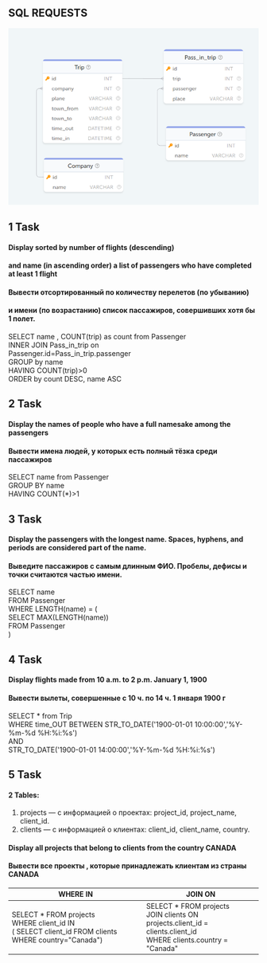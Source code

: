## SQL REQUESTS
![db](DB_scheme.png)
## 1 Task 


#### Display sorted by number of flights (descending) 
#### and name (in ascending order) a list of passengers who have completed at least 1 flight

#### Вывести отсортированный по количеству перелетов (по убыванию)
#### и имени (по возрастанию) список пассажиров, совершивших хотя бы 1 полет. 

SELECT name , COUNT(trip) as count  from Passenger <br>
INNER JOIN Pass_in_trip on <br>
   Passenger.id=Pass_in_trip.passenger <br>
GROUP by name <br>
HAVING COUNT(trip)>0 <br>
ORDER by count DESC, name ASC    <br>

## 2 Task
#### Display the names of people who have a full namesake among the passengers <br>
#### Вывести имена людей, у которых есть полный тёзка среди пассажиров <br>

SELECT name  from Passenger <br>
GROUP BY name <br>
HAVING COUNT(*)>1 <br>

## 3 Task

#### Display the passengers with the longest name. Spaces, hyphens, and periods are considered part of the name. <br>
#### Выведите пассажиров с самым длинным ФИО. Пробелы, дефисы и точки считаются частью имени. <br>
SELECT  name <br>
FROM Passenger <br>
WHERE LENGTH(name) = ( <br>
    SELECT MAX(LENGTH(name))  <br>
    FROM Passenger <br>
) <br>
## 4 Task


#### Display flights made from 10 a.m. to 2 p.m. January 1, 1900<br>
#### Вывести вылеты, совершенные с 10 ч. по 14 ч. 1 января 1900 г<br>

SELECT * from Trip <br>
WHERE time_OUT BETWEEN STR_TO_DATE('1900-01-01 10:00:00','%Y-%m-%d %H:%i:%s') <br>
                       AND  <br>
                       STR_TO_DATE('1900-01-01 14:00:00','%Y-%m-%d %H:%i:%s') <br>

## 5 Task

#### 2 Tables:
1.	projects — с информацией о проектах: project_id, project_name, client_id.
2.	clients — с информацией о клиентах: client_id, client_name, country.

#### Display all projects that belong to clients from the country CANADA <br>
#### Вывести все проекты  , которые принадлежать клиентам из страны CANADA <br>



| WHERE IN                                                                                                   | JOIN ON                                                                                                                  |
|------------------------------------------------------------------------------------------------------------|--------------------------------------------------------------------------------------------------------------------------|
| SELECT * FROM projects <br> WHERE client_id IN <br>( SELECT client_id FROM clients WHERE country="Canada") | SELECT * FROM projects <br> JOIN clients ON projects.client_id = clients.client_id <br> WHERE clients.country = "Canada" |

